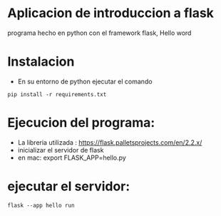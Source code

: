 # Aplicacion de introduccion a flask
programa hecho en python con el framework flask, Hello word

# Instalacion
- En su entorno de python ejecutar el comando
````
pip install -r requirements.txt
````
# Ejecucion del programa:
- La libreria utilizada : https://flask.palletsprojects.com/en/2.2.x/
- inicializar el servidor de flask
- en mac: export FLASK_APP=hello.py

# ejecutar el servidor:
```
flask --app hello run
```